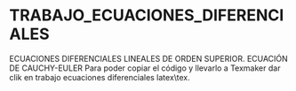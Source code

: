 # TRABAJO_ECUACIONES_DIFERENCIALES
ECUACIONES DIFERENCIALES LINEALES DE ORDEN SUPERIOR. ECUACIÓN DE CAUCHY-EULER
Para poder copiar el código y llevarlo a Texmaker dar clik en trabajo ecuaciones diferenciales latex\tex.
